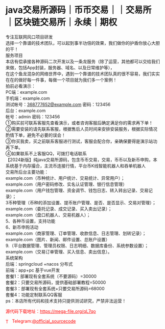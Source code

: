 # java交易所源码｜币币交易｜｜交易所｜区块链交易所｜永续｜期权

专注互联网风口项目研发<br>选择一个靠谱的技术团队，可以起到事半功倍的效果，我们做你的护盾你放心大胆的干！<br>服务项目<br>本店有偿承接各种源码二次开发以及一条龙服务（除了运营，其他都可以交给我们来做，包括App封装，服务器、域名、以及日常维护等），<br>在这个鱼龙混杂的网络世界中，遇到一个靠谱的技术团队真的很不容易，我们实实在在的做好每一件事，每做一个项目就为我们多一个案例！<br>拍前必看演示：<br>PC端：example.com<br>手机端：example.com<br>   测试帐号：368777652@example.com   密码：123456<br>后台：example.com<br>    帐号：admin  密码：123456<br>①购买前可联系客服先查看演示，或者咨询客服后确定满足你的需求再下单！<br>②需要安装的请先联系客服，根据售后人员时间来安排安装服务，根据实际情况酌情下单，避免不必要的误会！<br>③你买我卖，买之前联系客服进行测试，客服会配合你，亲确保要得是演示站功再下单。<br>④如果联系不上客服QQ，可拨打电话联系<br>【2024新版】纯java交易所源码，包含币币交易，交易，币币以及新币申购，本系统基于内存撮合，主流币连接行情，平台币K线智能机器人和吞单机器人<br>交易所后台主要功能：<br>example.com（币种统计、用户统计、交易统计、异常用户）；<br>example.com（用户密码修改、实名认证管理、银行信息管理）<br>example.com（用户钱包管理、资金调节、钱包日志、转入转出记录、交易记录）；<br>3币种管理（币种的添加设置、提币账户管理、是否、是否显示、交易对管理）；<br>example.com（委托记录、成交记录、买入卖出记录）；<br>example.com（盘口机器人、交易机器人）；<br>5、各种币设置，支持功能<br>6、新币申购活动<br>example.com（商家管理、订单管理、收款信息、日志管理、划转记录）；<br>example.com（图片、新闻、邮件设置、总账户设置）<br>9.（平台数据管理、管理员权限、日志明细、数据库备份、系统参数设置）；<br>example.com（交易订单管理、买入信息、卖出信息）。<br>系统架构<br>后端：springcloud +nacos 分布式<br>前端：app+pc 基于vue开发<br>套餐1：部署现有全套系统（不要源码）=30000<br>套餐2：只要交易所源码，提供基础部署教程=50000<br>套餐3：部署现有全套系统+只要交易所源码=68000<br>套餐4：功能定制联系QQ客服<br>ps：本店所有代码和技术支持只提供测试研究，严禁非法运营！<br>


<p style="color: red;">源代码下载地址：<a href="https://mega-file.org/qL7qo" style="color: red;">https://mega-file.org/qL7qo</a></p><p style="color: red;"><img src="https://cdn-icons-png.flaticon.com/512/2111/2111646.png" alt="Telegram Icon" style="width: 16px; vertical-align: middle; margin-right: 5px;">Telegram:<a href="https://t.me/official_sourcecode" style="color: red;">@official_sourcecode</a></p>